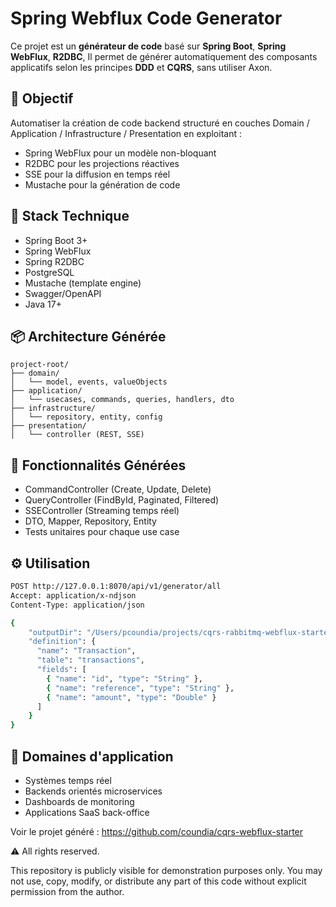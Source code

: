 # Spring Webflux Code Generator

Ce projet est un **générateur de code** basé sur **Spring Boot**, **Spring WebFlux**, **R2DBC**, Il permet de générer automatiquement des composants applicatifs selon les principes **DDD** et **CQRS**, sans utiliser Axon.

## 🚀 Objectif

Automatiser la création de code backend structuré en couches Domain / Application / Infrastructure / Presentation en exploitant :

- Spring WebFlux pour un modèle non-bloquant
- R2DBC pour les projections réactives
- SSE pour la diffusion en temps réel
- Mustache pour la génération de code

## 💠 Stack Technique

- Spring Boot 3+
- Spring WebFlux
- Spring R2DBC
- PostgreSQL
- Mustache (template engine)
- Swagger/OpenAPI
- Java 17+

## 📦 Architecture Générée

```
project-root/
├── domain/
│   └── model, events, valueObjects
├── application/
│   └── usecases, commands, queries, handlers, dto
├── infrastructure/
│   └── repository, entity, config
├── presentation/
│   └── controller (REST, SSE)
```

## 🔄 Fonctionnalités Générées

- CommandController (Create, Update, Delete)
- QueryController (FindById, Paginated, Filtered)
- SSEController (Streaming temps réel)
- DTO, Mapper, Repository, Entity
- Tests unitaires pour chaque use case

## ⚙️ Utilisation

```bash
POST http://127.0.0.1:8070/api/v1/generator/all
Accept: application/x-ndjson
Content-Type: application/json

{
    "outputDir": "/Users/pcoundia/projects/cqrs-rabbitmq-webflux-starter/src/main/java/com/pcoundia/transactions",
    "definition": {
      "name": "Transaction",
      "table": "transactions",
      "fields": [
        { "name": "id", "type": "String" },
        { "name": "reference", "type": "String" },
        { "name": "amount", "type": "Double" }
      ]
    }
}
```

## 📱 Domaines d'application

- Systèmes temps réel
- Backends orientés microservices
- Dashboards de monitoring
- Applications SaaS back-office


Voir le projet généré : https://github.com/coundia/cqrs-webflux-starter


⚠️ All rights reserved.

This repository is publicly visible for demonstration purposes only.
You may not use, copy, modify, or distribute any part of this code without explicit permission from the author.

 
